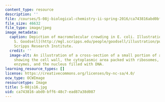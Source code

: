 ```yaml
---
content_type: resource
description: ''
file: /courses/5-08j-biological-chemistry-ii-spring-2016/ca743816abd0bff648c7ead87a38d087_5-08js16.jpg
file_size: 46632
file_type: image/jpeg
image_metadata:
  caption: Depiction of macromolecular crowding in E. coli. Illustration by [David
    S. Goodsell](http://mgl.scripps.edu/people/goodsell/illustration/public), the
    Scripps Research Institute.
  credit: ''
  image-alt: An illustration of a cross-section of a small portion of an E. coli cell,
    showing the cell wall, the cytoplasmic area packed with ribosomes, tRNA, mRNA,
    enzymes, and the nucleus filled with DNA.
learning_resource_types: []
license: https://creativecommons.org/licenses/by-nc-sa/4.0/
ocw_type: OCWImage
resourcetype: Image
title: 5-08js16.jpg
uid: ca743816-abd0-bff6-48c7-ead87a38d087
---
```

